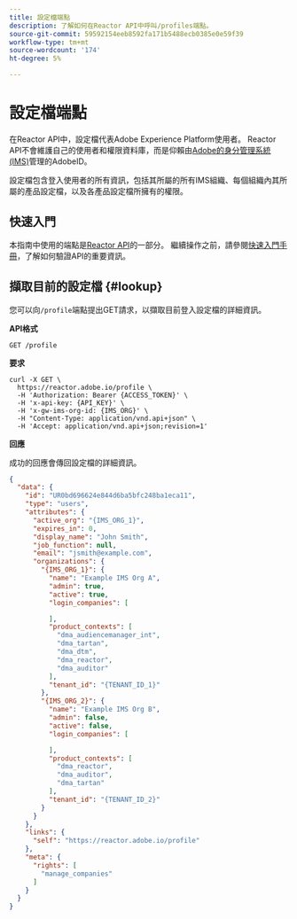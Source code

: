 ```yaml
---
title: 設定檔端點
description: 了解如何在Reactor API中呼叫/profiles端點。
source-git-commit: 59592154eeb8592fa171b5488ecb0385e0e59f39
workflow-type: tm+mt
source-wordcount: '174'
ht-degree: 5%

---
```


# 設定檔端點

在Reactor API中，設定檔代表Adobe Experience Platform使用者。 Reactor API不會維護自己的使用者和權限資料庫，而是仰賴由[Adobe的身分管理系統(IMS)](https://helpx.adobe.com/tw/enterprise/using/identity.html)管理的AdobeID。

設定檔包含登入使用者的所有資訊，包括其所屬的所有IMS組織、每個組織內其所屬的產品設定檔，以及各產品設定檔所擁有的權限。

## 快速入門

本指南中使用的端點是[Reactor API](https://www.adobe.io/apis/experienceplatform/home/api-reference.html#!acpdr/swagger-specs/reactor.yaml)的一部分。 繼續操作之前，請參閱[快速入門手冊](../getting-started.md)，了解如何驗證API的重要資訊。

## 擷取目前的設定檔 {#lookup}

您可以向`/profile`端點提出GET請求，以擷取目前登入設定檔的詳細資訊。

**API格式**

```http
GET /profile
```

**要求**

```shell
curl -X GET \
  https://reactor.adobe.io/profile \
  -H 'Authorization: Bearer {ACCESS_TOKEN}' \
  -H 'x-api-key: {API_KEY}' \
  -H 'x-gw-ims-org-id: {IMS_ORG}' \
  -H "Content-Type: application/vnd.api+json" \
  -H 'Accept: application/vnd.api+json;revision=1'
```

**回應**

成功的回應會傳回設定檔的詳細資訊。

```json
{
  "data": {
    "id": "UR0bd696624e844d6ba5bfc248ba1eca11",
    "type": "users",
    "attributes": {
      "active_org": "{IMS_ORG_1}",
      "expires_in": 0,
      "display_name": "John Smith",
      "job_function": null,
      "email": "jsmith@example.com",
      "organizations": {
        "{IMS_ORG_1}": {
          "name": "Example IMS Org A",
          "admin": true,
          "active": true,
          "login_companies": [

          ],
          "product_contexts": [
            "dma_audiencemanager_int",
            "dma_tartan",
            "dma_dtm",
            "dma_reactor",
            "dma_auditor"
          ],
          "tenant_id": "{TENANT_ID_1}"
        },
        "{IMS_ORG_2}": {
          "name": "Example IMS Org B",
          "admin": false,
          "active": false,
          "login_companies": [

          ],
          "product_contexts": [
            "dma_reactor",
            "dma_auditor",
            "dma_tartan"
          ],
          "tenant_id": "{TENANT_ID_2}"
        }
      }
    },
    "links": {
      "self": "https://reactor.adobe.io/profile"
    },
    "meta": {
      "rights": [
        "manage_companies"
      ]
    }
  }
}
```

